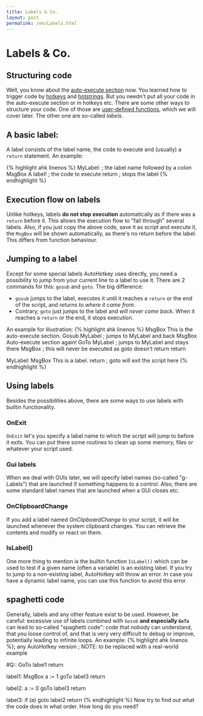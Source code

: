 ```yaml
---
title: Labels & Co.
layout: post
permalink: /en/Labels.html
---
```


# Labels & Co.

## Structuring code
Well, you know about the [auto-execute section](auto-execute-section.html) now. You learned how to trigger code by [hotkeys]() and [hotstrings]().
But you needn't put all your code in the auto-execute section or in hotkeys etc. There are some other ways to structure your code.
One of those are [user-defined functions](), which we will cover later.
The other one are so-called <cite>labels</cite>.

## A basic label:
A label consists of the label name, the code to execute and (usually) a `return` statement. An example:

{% highlight ahk linenos %}
MyLabel: ; the label name followed by a colon
MsgBox A label! ; the code to execute
return ; stops the label
{% endhighlight %}

## Execution flow on labels
Unlike hotkeys, labels **do not stop execution** automatically as if there was a `return` before it. This allows the execution flow to "fall through" several labels.
Also, if you just copy the above code, save it as script and execute it, the `MsgBox` will be shown automatically, as there's no return before the label. This differs from function behaviour.

## Jumping to a label
Except for some special labels AutoHotkey uses directly, you need a possibility to jump from your current line to a label to use it.
There are 2 commands for this: `gosub` and `goto`. The big difference:

* `gosub` jumps to the label, executes it until it reaches a `return` or the end of the script, and *returns to where it came from.* 
* Contrary, `goto` just jumps to the label and *will never come back*. When it reaches a `return` or the end, it stops execution.

An example for illustration:
{% highlight ahk linenos %}
MsgBox This is the auto-execute section.
Gosub MyLabel ; jumps to MyLabel and back
MsgBox Auto-execute section again!
GoTo MyLabel ; jumps to MyLabel and stays there
MsgBox ; this will never be executed as goto doesn't return
return

MyLabel:
MsgBox This is a label.
return ; goto will exit the script here
{% endhighlight %}

## Using labels
Besides the possibilities above, there are some ways to use labels with builtin functionality.

### OnExit
`OnExit` let's you specify a label name to which the script will jump to before it exits. You can put there some routines to clean up some memory, files or whatever your script used.

### Gui labels
When we deal with GUIs later, we will specify label names (so-called "g-Labels") that are launched if something happens to a control.
Also, there are some standard label names that are launched when a GUI closes etc.

### OnClipboardChange
If you add a label named <cite>OnClipboardChange</cite> to your script, it will be launched whenever the system clipboard changes. You can retrieve the contents and modify or react on them.

### IsLabel()
One more thing to mention is the builtin function `IsLabel()` which can be used to test if a given name (often a variable) is an existing label.
If you try to jump to a non-existing label, AutoHotkey will throw an error. In case you have a dynamic label name, you can use this function to avoid this error.

## spaghetti code
Generally, labels and any other feature exist to be used. However, be careful: excessive use of labels combined with `Gosub` **and especially `GoTo`** can lead to so-called "spaghetti code": code that nobody can understand, that you loose control of, and that is very very difficult to debug or improve, potentially leading to infinite loops. An example:
{% highlight ahk linenos %}; any AutoHotkey version
; NOTE: to be replaced with a real-world example

#Q::
GoTo label1
return

label1:
MsgBox
a := 1
goTo label3
return

label2:
a := 0
goTo label3
return

label3:
if (a)
	goto label2
return
{% endhighlight %}
Now try to find out what the code does in what order. How long do you need?
